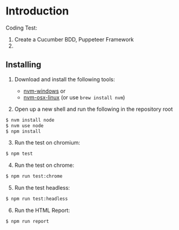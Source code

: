 # Introduction

Coding Test:

1. Create a Cucumber BDD, Puppeteer Framework
2. 

## Installing

1. Download and install the following tools:
    * [nvm-windows](https://github.com/coreybutler/nvm-windows/releases) or
    * [nvm-osx-linux](https://github.com/creationix/nvm) (or use `brew install nvm`)

2. Open up a new shell and run the following in the repository root

```bash
$ nvm install node
$ nvm use node
$ npm install
```

3. Run the test on chromium: 

```bash
$ npm test
```

4. Run the test on chrome: 

```bash
$ npm run test:chrome
```

5. Run the test headless: 

```bash
$ npm run test:headless
```

6. Run the HTML Report: 

```bash
$ npm run report
```

